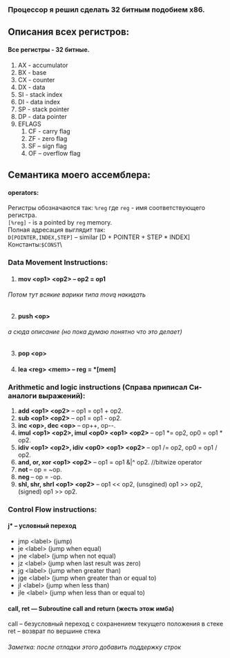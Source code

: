 ### Процессор я решил сделать 32 битным подобием x86.

## Описания всех регистров:
#### Все регистры - 32 битные.
1. AX - accumulator
2. BX - base
3. CX - counter
4. DX - data
5. SI - stack index
6. DI - data index
7. SP - stack pointer
8. DP - data pointer
9. EFLAGS
   1. CF - carry flag
   2. ZF - zero flag
   3. SF – sign flag
   4. OF – overflow flag

## Семантика моего ассемблера:
#### operators:
Регистры обозначаются так: `%reg` где `reg` - имя соответствующего регистра.\
`[%reg]` - is a pointed by `reg` memory.\
Полная адресация выглядит так:\
`D[POINTER,INDEX,STEP]` – similar [D + POINTER + STEP * INDEX]
Константы:`$CONST`\

### Data Movement Instructions:

1. #### mov \<op1> \<op2> – op2 = op1
###### Потом тут всякие варики типа movq накидать
2. #### push \<op>
###### а сюда описание (но пока думаю понятно что это делает)
3. #### pop \<op>

4. #### lea \<reg> \<mem> – reg = *[mem] 

### Arithmetic and logic instructions (Справа приписал Си-аналоги выражений):

1. **add \<op1> \<op2>**  – op1 = op1 + op2.
2. **sub \<op1> \<op2>** – op1 = op1 - op2.
3. **inc \<op>, dec \<op>** – op++, op--.
4. **imul \<op1> \<op2>, imul \<op0> \<op1> \<op2>** – op1 *= op2, op0 = op1 * op2.
5. **idiv \<op1> \<op2>, idiv \<op0> \<op1> \<op2>** – op1 /= op2, op0 = op1 / op2.
6. **and, or, xor \<op1> \<op2>** – op1 = op1 &|^ op2. //bitwize operator
7. **not <op>** – op = ~op.
8. **neg <op>** – op = -op.
9. **shl, shr, shrl \<op1> \<op2>** – op1 << op2, (unsgined) op1 >> op2, (signed) op1 >> op2.

### Control Flow instructions:

#### j* – условный переход
* jmp \<label> (jump)
* je \<label> (jump when equal)
* jne \<label> (jump when not equal)
* jz \<label> (jump when last result was zero)
* jg \<label> (jump when greater than)
* jge \<label> (jump when greater than or equal to)
* jl \<label> (jump when less than)
* jle \<label> (jump when less than or equal to)

#### call, ret — Subroutine call and return (жесть этож имба)
call <label> – безусловный переход с сохранением текущего положения в стеке\
ret – возврат по вершине стека

###### Заметка: после отладки этого добавить поддержку строк

